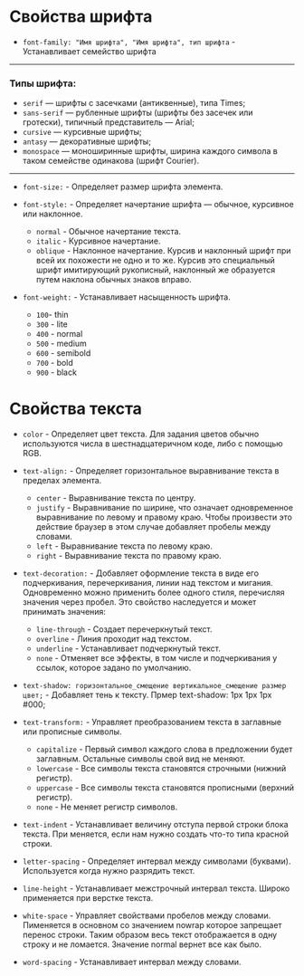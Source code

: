 # Свойства шрифта

  * `font-family: "Имя шрифта", "Имя шрифта", тип шрифта` - Устанавливает семейство шрифта

---

### Типы шрифта:

  * `serif` — шрифты с засечками (антиквенные), типа Times;
  * `sans-serif` — рубленные шрифты (шрифты без засечек или гротески), типичный представитель — Arial;
  * `cursive` — курсивные шрифты;
  * `antasy` — декоративные шрифты;
  * `monospace` — моноширинные шрифты, ширина каждого символа в таком семействе одинакова (шрифт Courier).

---

  * `font-size:` - Определяет размер шрифта элемента.

  * `font-style:` - Определяет начертание шрифта — обычное, курсивное или наклонное.
    * `normal` - Обычное начертание текста.
    * `italic` - Курсивное начертание. 
    * `oblique` - Наклонное начертание. Курсив и наклонный шрифт при всей их похожести не одно и то же. Курсив это специальный шрифт 
                  имитирующий рукописный, наклонный же образуется путем наклона обычных знаков вправо. 

  * `font-weight:` - Устанавливает насыщенность шрифта.
    * `100`- thin
    * `300` - lite
    * `400` - normal
    * `500` - medium
    * `600` - semibold
    * `700` - bold
    * `900` - black


# Свойства текста

  * `color` - Определяет цвет текста. Для задания цветов обычно используются числа в шестнадцатеричном коде, либо с помощью RGB.

  * `text-align:` - Определяет горизонтальное выравнивание текста в пределах элемента. 
    * `center` - Выравнивание текста по центру.
    * `justify` - Выравнивание по ширине, что означает одновременное выравнивание по левому и правому краю. 
                Чтобы произвести это действие браузер в этом случае добавляет пробелы между словами.
    * `left` - Выравнивание текста по левому краю. 
    * `right` - Выравнивание текста по правому краю.

  * `text-decoration:` - Добавляет оформление текста в виде его подчеркивания, перечеркивания, линии над текстом и мигания. Одновременно можно применить
                        более одного стиля, перечисляя значения через пробел. Это свойство наследуется и может принимать значения:
    * `line-through` - Создает перечеркнутый текст.
    * `overline` - Линия проходит над текстом.
    * `underline` - Устанавливает подчеркнутый текст. 
    * `none` - Отменяет все эффекты, в том числе и подчеркивания у ссылок, которое задано по умолчанию.

  * `text-shadow: горизонтальное_смещение вертикальное_смещение размер цвет;` - Добавляет тень к тексту. Прмер text-shadow: 1px 1px 1px #000;

  * `text-transform:` - Управляет преобразованием текста в заглавные или прописные символы.
    * `capitalize`  - Первый символ каждого слова в предложении будет заглавным. Остальные символы свой вид не меняют.
    * `lowercase` - Все символы текста становятся строчными (нижний регистр). 
    * `uppercase` - Все символы текста становятся прописными (верхний регистр).
    * `none` - Не меняет регистр символов.

  * `text-indent` - Устанавливает величину отступа первой строки блока текста. При меняется, если нам нужно создать что-то типа красной строки.

  * `letter-spacing` - Определяет интервал между символами (буквами). Используется когда нужно разрядить текст.

  * `line-height` - Устанавливает межстрочный интервал текста. Широко применяется при верстке текста.

  * `white-space` - Управляет свойствами пробелов между словами. Пименяется в основном со значением nowrap которое запрещает перенос строки. 
                    Таким образом весь текст отображается в одну строку и не ломается. Значение normal вернет все как было.

  * `word-spacing` - Устанавливает интервал между словами.

